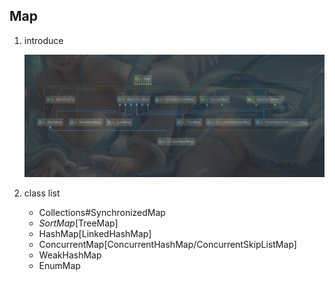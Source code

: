 ## Map

1. introduce

   ![avatar](/static/image/java/javase-map-struct.png)

2. class list

   - Collections#SynchronizedMap
   - _SortMap_[TreeMap]
   - HashMap[LinkedHashMap]
   - ConcurrentMap[ConcurrentHashMap/ConcurrentSkipListMap]
   - WeakHashMap
   - EnumMap
